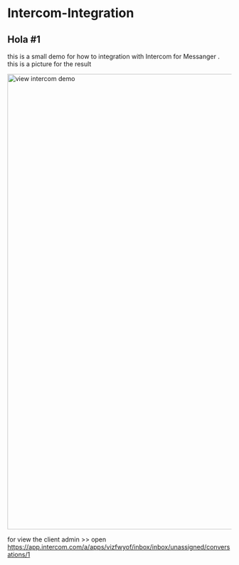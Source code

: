 # Intercom-Integration

## Hola #1

this is a small demo for how to integration with Intercom for Messanger .
this is a picture for the result 

[<img align="center" alt="view intercom demo" height="1024" width="512" src="https://i.ibb.co/tsnmZs5/423b9a69-090b-4fca-bdba-d8309dc121a2.jpg">](https://play.google.com/store/apps/details?id=com.quran.labs.androidquran)

for view the client admin >> open https://app.intercom.com/a/apps/vizfwyof/inbox/inbox/unassigned/conversations/1

